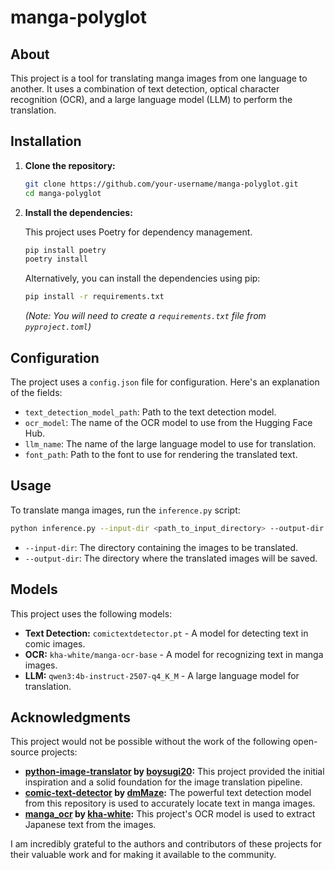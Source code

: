 # manga-polyglot

## About

This project is a tool for translating manga images from one language to another. It uses a combination of text detection, optical character recognition (OCR), and a large language model (LLM) to perform the translation.

## Installation

1.  **Clone the repository:**

    ```bash
    git clone https://github.com/your-username/manga-polyglot.git
    cd manga-polyglot
    ```

2.  **Install the dependencies:**

    This project uses Poetry for dependency management.

    ```bash
    pip install poetry
    poetry install
    ```

    Alternatively, you can install the dependencies using pip:

    ```bash
    pip install -r requirements.txt
    ```
    *(Note: You will need to create a `requirements.txt` file from `pyproject.toml`)*


## Configuration

The project uses a `config.json` file for configuration. Here's an explanation of the fields:

*   `text_detection_model_path`: Path to the text detection model.
*   `ocr_model`: The name of the OCR model to use from the Hugging Face Hub.
*   `llm_name`: The name of the large language model to use for translation.
*   `font_path`: Path to the font to use for rendering the translated text.

## Usage

To translate manga images, run the `inference.py` script:

```bash
python inference.py --input-dir <path_to_input_directory> --output-dir <path_to_output_directory>
```

*   `--input-dir`: The directory containing the images to be translated.
*   `--output-dir`: The directory where the translated images will be saved.

## Models

This project uses the following models:

*   **Text Detection:** `comictextdetector.pt` - A model for detecting text in comic images.
*   **OCR:** `kha-white/manga-ocr-base` - A model for recognizing text in manga images.
*   **LLM:** `qwen3:4b-instruct-2507-q4_K_M` - A large language model for translation.

## Acknowledgments

This project would not be possible without the work of the following open-source projects:

*   **[python-image-translator](https://github.com/boysugi20/python-image-translator) by [boysugi20](https://github.com/boysugi20):** This project provided the initial inspiration and a solid foundation for the image translation pipeline.
*   **[comic-text-detector](https://github.com/dmMaze/comic-text-detector) by [dmMaze](https://github.com/dmMaze):** The powerful text detection model from this repository is used to accurately locate text in manga images.
*   **[manga_ocr](https://github.com/kha-white/manga_ocr) by [kha-white](https://github.com/kha-white):** This project's OCR model is used to extract Japanese text from the images.

I am incredibly grateful to the authors and contributors of these projects for their valuable work and for making it available to the community.
